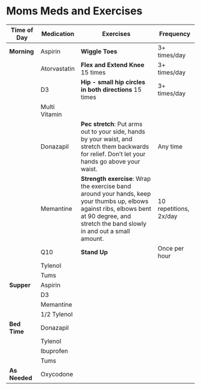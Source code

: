 # Moms Meds and Exercises

| Time of Day   | Medication                | Exercises                                                                 | Frequency              |
|---------------|---------------------------|--------------------------------------------------------------------------|------------------------|
| **Morning**   | Aspirin                   | **Wiggle Toes**                                                              | 3+ times/day           |
|               | Atorvastatin              | **Flex and Extend Knee** 15 times                                             | 3+ times/day           |
|               | D3                        | **Hip - small hip circles in both directions** 15 times                       | 3+ times/day           |
|               | Multi Vitamin             |                                                                          |                        |
|               | Donazapil                 | **Pec stretch**: Put arms out to your side, hands by your waist, and stretch them backwards for relief. Don’t let your hands go above your waist. | Any time               |
|               | Memantine                 | **Strength exercise**: Wrap the exercise band around your hands, keep your thumbs up, elbows against ribs, elbows bent at 90 degree, and stretch the band slowly in and out a small amount.                               | 10 repetitions, 2x/day |
|               | Q10                       | **Stand Up**                                                                 | Once per hour          |
|               | Tylenol                   |                                                                          |                        |
|               | Tums                      |                                                                          |                        |
| **Supper**    | Aspirin                   |                                                                          |                        |
|               | D3                        |                                                                          |                        |
|               | Memantine                 |                                                                          |                        |
|               | 1/2 Tylenol               |                                                                          |                        |
| **Bed Time**  | Donazapil                 |                                                                          |                        |
|               | Tylenol                   |                                                                          |                        |
|               | Ibuprofen                 |                                                                          |                        |
|               | Tums                      |                                                                          |                        |
| **As Needed** | Oxycodone                 |                                                                          |                        |
